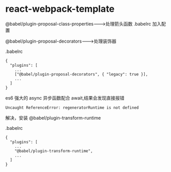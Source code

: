 # react-webpack-template

@babel/plugin-proposal-class-properties--->处理箭头函数 .babelrc 加入配置

@babel/plugin-proposal-decorators--->处理装饰器

.babelrc

```
{
  "plugins": [
    ...
    ["@babel/plugin-proposal-decorators", { "legacy": true }],
    ...
  ]
}
```

es6 强大的 async 异步函数配合 await,结果会发现直接报错

```
Uncaught ReferenceError: regeneratorRuntime is not defined
```

解决，安装 @babel/plugin-transform-runtime

.babelrc

```
{
  "plugins": [
    ...
    "@babel/plugin-transform-runtime",
    ...
  ]
}
```
